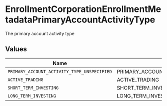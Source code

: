 # EnrollmentCorporationEnrollmentMetadataPrimaryAccountActivityType

The primary account activity type


## Values

| Name                                        | Value                                       |
| ------------------------------------------- | ------------------------------------------- |
| `PRIMARY_ACCOUNT_ACTIVITY_TYPE_UNSPECIFIED` | PRIMARY_ACCOUNT_ACTIVITY_TYPE_UNSPECIFIED   |
| `ACTIVE_TRADING`                            | ACTIVE_TRADING                              |
| `SHORT_TERM_INVESTING`                      | SHORT_TERM_INVESTING                        |
| `LONG_TERM_INVESTING`                       | LONG_TERM_INVESTING                         |